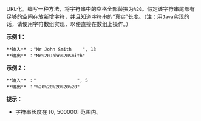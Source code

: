 URL化。编写一种方法，将字符串中的空格全部替换为`%20`。假定该字符串尾部有足够的空间存放新增字符，并且知道字符串的“真实”长度。（注：用`Java`实现的话，请使用字符数组实现，以便直接在数组上操作。）

**示例 1：**

    
    
    **输入** ："Mr John Smith    ", 13
    **输出** ："Mr%20John%20Smith"
    

**示例 2：**

    
    
    **输入** ："               ", 5
    **输出** ："%20%20%20%20%20"
    

**提示：**

  * 字符串长度在 [0, 500000] 范围内。

